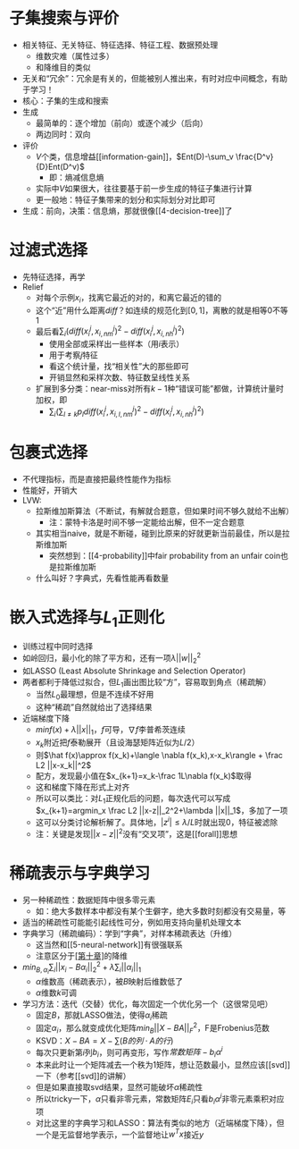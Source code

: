 # 子集搜索与评价
- 相关特征、无关特征、特征选择、特征工程、数据预处理
  - 维数灾难（属性过多）
  - 和降维目的类似
- 无关和“冗余”：冗余是有关的，但能被别人推出来，有时对应中间概念，有助于学习！
- 核心：子集的生成和搜索
- 生成
  - 最简单的：逐个增加（前向）或逐个减少（后向）
  - 两边同时：双向
- 评价
  - $V$个类，信息增益[[information-gain]]，$Ent(D)-\sum_v \frac{D^v}{D}Ent(D^v)$
    - 即：熵减信息熵
  - 实际中$V$如果很大，往往要基于前一步生成的特征子集进行计算
  - 更一般地：特征子集带来的划分和实际划分对比即可
- 生成：前向，决策：信息熵，那就很像[[4-decision-tree]]了
# 过滤式选择
- 先特征选择，再学
- Relief
  - 对每个示例$x_i$，找离它最近的对的，和离它最近的错的
  - 这个“近”用什么距离$diff$？如连续的规范化到$[0,1]$，离散的就是相等0不等1
  - 最后看$\sum_i (diff(x_i^j,x_{i,nm}^j)^2 - diff(x_i^j, x_{i,nh}^j)^2)$
    - 使用全部或采样出一些样本（用$i$表示）
    - 用于考察$j$特征
    - 看这个统计量，找“相关性”大的那些即可
    - 开销显然和采样次数、特征数呈线性关系
  - 扩展到多分类：near-miss对所有$k-1$种“错误可能”都做，计算统计量时加权，即
    - $\sum_i(\sum_{l\ne k} p_l diff(x_i^j, x_{i,l,nm}^j)^2-diff(x_i^j,x_{i,nh}^j)^2)$
# 包裹式选择
- 不代理指标，而是直接把最终性能作为指标
- 性能好，开销大
- LVW:
  - 拉斯维加斯算法（不断试，有解就合题意，但如果时间不够久就给不出解）
    - 注：蒙特卡洛是时间不够一定能给出解，但不一定合题意
  - 其实相当naive，就是不断碰，碰到比原来的好就更新当前最佳，所以是拉斯维加斯
    - 突然想到：[[4-probability]]中fair probability from an unfair coin也是拉斯维加斯
  - 什么叫好？字典式，先看性能再看数量
# 嵌入式选择与$L_1$正则化
- 训练过程中同时选择
- 如岭回归，最小化的除了平方和，还有一项$\lambda ||w||_2^2$
- 如LASSO (Least Absolute Shrinkage and Selection Operator)
- 两者都利于降低过拟合，但$L_1$画出图比较“方”，容易取到角点（稀疏解）
  - 当然$L_0$最理想，但是不连续不好用
  - 这种“稀疏”自然就给出了选择结果
- 近端梯度下降
  - $min f(x)+\lambda ||x||_1$，$f$可导，$\nabla f$李普希茨连续
  - $x_k$附近把$f$泰勒展开（且设海瑟矩阵近似为$L/2$）
  - 则$\hat f(x)\approx f(x_k)+\langle \nabla f(x_k),x-x_k\rangle + \frac L2 ||x-x_k||^2$
  - 配方，发现最小值在$x_{k+1}=x_k-\frac 1L\nabla f(x_k)$取得
  - 这和梯度下降在形式上对齐
  - 所以可以类比：对$L_1$正规化后的问题，每次迭代可以写成$x_{k+1}=argmin_x \frac L2 ||x-z||_2^2+\lambda ||x||_1$，多加了一项
  - 这可以分类讨论解析解了。具体地，$|z^i|\le \lambda/L$时就出现0，特征被滤除
  - 注：关键是发现$||x-z||^2$没有“交叉项”，这是[[forall]]思想
# 稀疏表示与字典学习
- 另一种稀疏性：数据矩阵中很多零元素
  - 如：绝大多数样本中都没有某个生僻字，绝大多数时刻都没有交易量，等
- 适当的稀疏性可能能引起线性可分，例如用支持向量机处理文本
- 字典学习（稀疏编码）：学到“字典”，对样本稀疏表达（升维）
  - 这当然和[[5-neural-network]]有很强联系
  - 注意区分于[[第十章]](todo)的降维
- $min_{B,\alpha_i} \sum_i ||x_i-B\alpha_i||_2^2+\lambda \sum_i ||\alpha_i||_1$
  - $\alpha$维数高（稀疏表示），被$B$映射后维数低了
  - $\alpha$维数$k$可调
- 学习方法：迭代（交替）优化，每次固定一个优化另一个（这很常见吧）
  - 固定$B$，那就LASSO做法，使得$\alpha_i$稀疏
  - 固定$\alpha_i$，那么就变成优化矩阵$min_B ||X-BA||^2_F$，F是Frobenius范数
  - KSVD：$X-BA = X-\sum(B的列\cdot A的行)$
  - 每次只更新第$i$列$b_i$，则可再变形，写作$常数矩阵 - b_i\alpha ^i$
  - 本来此时让一个矩阵减去一个秩为1矩阵，想让范数最小，显然应该[[svd]]一下（参考[[svd]]的讲解）
  - 但是如果直接取svd结果，显然可能破坏$\alpha$稀疏性
  - 所以tricky一下，$\alpha$只看非零元素，常数矩阵$E_i$只看$b_i\alpha^i$非零元素乘积对应项
  - 对比这里的字典学习和LASSO：算法有类似的地方（近端梯度下降），但一个是无监督地学表示，一个监督地让$w^Tx$接近$y$